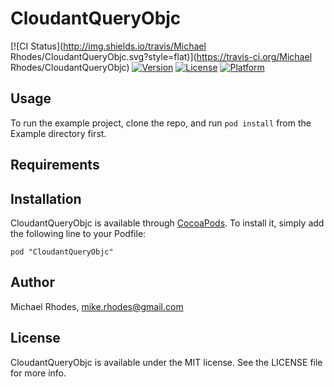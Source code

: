 # CloudantQueryObjc

[![CI Status](http://img.shields.io/travis/Michael Rhodes/CloudantQueryObjc.svg?style=flat)](https://travis-ci.org/Michael Rhodes/CloudantQueryObjc)
[![Version](https://img.shields.io/cocoapods/v/CloudantQueryObjc.svg?style=flat)](http://cocoadocs.org/docsets/CloudantQueryObjc)
[![License](https://img.shields.io/cocoapods/l/CloudantQueryObjc.svg?style=flat)](http://cocoadocs.org/docsets/CloudantQueryObjc)
[![Platform](https://img.shields.io/cocoapods/p/CloudantQueryObjc.svg?style=flat)](http://cocoadocs.org/docsets/CloudantQueryObjc)

## Usage

To run the example project, clone the repo, and run `pod install` from the Example directory first.

## Requirements

## Installation

CloudantQueryObjc is available through [CocoaPods](http://cocoapods.org). To install
it, simply add the following line to your Podfile:

    pod "CloudantQueryObjc"

## Author

Michael Rhodes, mike.rhodes@gmail.com

## License

CloudantQueryObjc is available under the MIT license. See the LICENSE file for more info.

